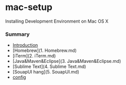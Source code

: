 # mac-setup
Installing Development Environment on Mac OS X 

### Summary
* [Introduction](README.md)
* [Homebrew](1. Homebrew.md)
* [iTerm](2. iTerm.md)
* [Java&Maven&Eclipse](3. Java&Maven&Eclipse.md)
* [Sublime Text](4. Sublime Text.md)
* [SouapUI hang](5. SouapUI.md)
* [config]()
